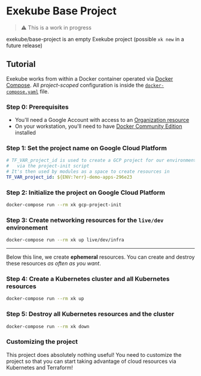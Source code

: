 # Exekube Base Project

> :warning: This is a work in progress

exekube/base-project is an empty Exekube project (possible `xk new` in a future release)

## Tutorial

Exekube works from within a Docker container operated via [Docker Compose](https://docs.docker.com/compose/compose-file/). All *project-scoped* configuration is inside the [`docker-compose.yaml`](https://github.com/exekube/base-project/blob/master/docker-compose.yaml) file.

### Step 0: Prerequisites

- You'll need a Google Account with access to an [Organization resource](https://cloud.google.com/resource-manager/docs/quickstart-organizations)
- On your workstation, you'll need to have [Docker Community Edition](https://www.docker.com/community-edition) installed

### Step 1: Set the project name on Google Cloud Platform

```yaml
# TF_VAR_project_id is used to create a GCP project for our environment
#   via the project-init script
# It's then used by modules as a space to create resources in
TF_VAR_project_id: ${ENV:?err}-demo-apps-296e23
```

### Step 2: Initialize the project on Google Cloud Platform

```sh
docker-compose run --rm xk gcp-project-init
```

### Step 3: Create networking resources for the `live/dev` environement

```sh
docker-compose run --rm xk up live/dev/infra
```

---
Below this line, we create **ephemeral** resources. You can create and destroy these resources *as often as you want*.


### Step 4: Create a Kubernetes cluster and all Kubernetes resources

```sh
docker-compose run --rm xk up
```

### Step 5: Destroy all Kubernetes resources and the cluster

```sh
docker-compose run --rm xk down
```

### Customizing the project

This project does absolutely nothing useful! You need to customize the project so that you can start taking advantage of cloud resources via Kubernetes and Terraform!
